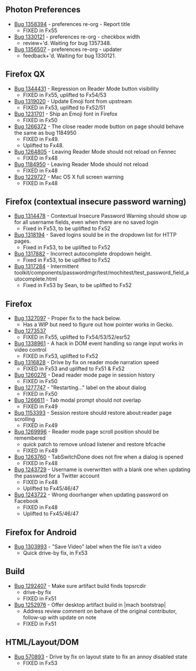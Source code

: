 ## Photon Preferences

* [Bug 1358394](https://bugzil.la/1358394) - preferences re-org - Report title
  * FIXED in Fx55
* [Bug 1330121](https://bugzil.la/1330121) - preferences re-org - checkbox width
  * review+'d. Waiting for bug 1357348.
* [Bug 1356507](https://bugzil.la/1356507) - preferences re-org - updater
  * feedback+'d. Waiting for bug 1330121.

## Firefox QX

* [Bug 1344431](https://bugzil.la/1344431) - Regression on Reader Mode button visibility
  * FIXED in Fx55, uplifted to Fx54/53
* [Bug 1319020](https://bugzil.la/1319020) - Update Emoji font from upstream
  * FIXED in Fx53, uplifted to Fx52/51
* [Bug 1231701](https://bugzil.la/1231701) - Ship an Emoji font in Firefox
  * FIXED in Fx50
* [Bug 1266372](https://bugzil.la/1266372) - The close reader mode button on page should behave the same as bug 1184950
  * FIXED in Fx49.
  * Uplifted to Fx48.
* [Bug 1264805](https://bugzil.la/1264805) - Leaving Reader Mode should not reload on Fennec
  * FIXED in Fx48
* [Bug 1184950](https://bugzil.la/1184950) - Leaving Reader Mode should not reload
  * FIXED in Fx48
* [Bug 1229727](https://bugzil.la/1229727) - Mac OS X full screen warning
  * FIXED in Fx48

## Firefox (contextual insecure password warning)

* [Bug 1314478](https://bugzil.la/1314478) - Contextual Insecure Password Warning should show up for all username fields, even when there are no saved login
  * Fixed in Fx53, to be uplifted to Fx52
* [Bug 1318194](https://bugzil.la/1318194) - Saved logins sould be in the dropdown list for HTTP pages.
  * Fixed in Fx53, to be uplifted to Fx52
* [Bug 1317882](https://bugzil.la/1317882) - Incorrect autocomplete dropdown height.
  * Fixed in Fx53, to be uplifted to Fx52
* [Bug 1317284](https://bugzil.la/1317284) - Intermittent toolkit/components/passwordmgr/test/mochitest/test_password_field_autocomplete.html
  * Fixed in Fx53 by Sean, to be uplifted to Fx52

## Firefox
* [Bug 1327097](https://bugzil.la/1327097) - Proper fix to the hack below.
  * Has a WIP but need to figure out how pointer works in Gecko.
* [Bug 1273537](https://bugzil.la/1273537)
  * FIXED in Fx55, uplifted to Fx54/53/52/esr52
* [Bug 1338961](https://bugzil.la/1338961) - A hack in DOM event handling so range input works in video control
  * FIXED in Fx53, uplifted to Fx52
* [Bug 1316828](https://bugzil.la/1316828) - Drive by fix on reader mode narration speed
  * FIXED in Fx53 and uplifted to Fx51 & Fx52
* [Bug 1260276](https://bugzil.la/1260276) - Dead reader mode page in session history
  * FIXED in Fx50
* [Bug 1277747](https://bugzil.la/1277747) - "Restarting..." label on the about dialog
  * FIXED in Fx50
* [Bug 1266611](https://bugzil.la/1266611) - Tab modal prompt should not overlap
  * FIXED in Fx49
* [Bug 1153393](https://bugzil.la/1153393) - Session restore should restore about:reader page scrolling
  * FIXED in Fx49
* [Bug 1269996](https://bugzil.la/1269996) - Reader mode page scroll position should be remembered
  * quick patch to remove unload listener and restore bfcache
  * FIXED in Fx49
* [Bug 1263760](https://bugzil.la/1263760) - TabSwitchDone does not fire when a dialog is opened
  * FIXED in Fx48
* [Bug 1243729](https://bugzil.la/1243729) - Username is overwritten with a blank one when updating the password for a Twitter account
  * FIXED in Fx48
  * Uplifted to Fx45/46/47
* [Bug 1243722](https://bugzil.la/1243722) - Wrong doorhanger when updating password on Facebook
  * FIXED in Fx48
  * Uplifted to Fx45/46/47

## Firefox for Android
* [Bug 1303993](https://bugzil.la/1303993) - "Save Video" label when the file isn't a video
  * Quick drive-by fix, in Fx53

## Build

* [Bug 1292407](https://bugzilla.mozilla.org/show_bug.cgi?id=1292407) - Make sure artifact build finds topsrcdir
  * drive-by fix
  * FIXED in Fx51
* [Bug 1252976](https://bugzil.la/1252976) - Offer desktop artifact build in |mach bootstrap|
  * Address review comment on behave of the original contributor, follow-up with update on note
  * FIXED in Fx51

## HTML/Layout/DOM

* [Bug 570893](https://bugzil.la/570893) - Drive by fix on layout state to fix an annoy disabled state
  * FIXED in Fx53
